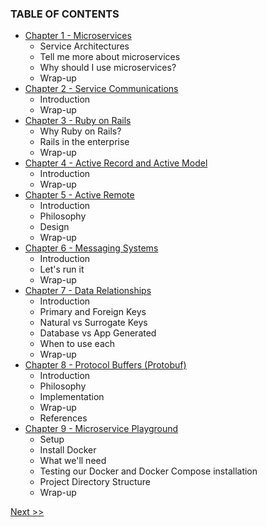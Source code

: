### TABLE OF CONTENTS

* [Chapter 1 - Microservices](020-chapter-01.md)
  * Service Architectures
  * Tell me more about microservices
  * Why should I use microservices?
  * Wrap-up
* [Chapter 2 - Service Communications](030-chapter-02.md)
  * Introduction
  * Wrap-up
* [Chapter 3 - Ruby on Rails](040-chapter-03.md)
  * Why Ruby on Rails?
  * Rails in the enterprise
  * Wrap-up
* [Chapter 4 - Active Record and Active Model](050-chapter-04.md)
  * Introduction
  * Wrap-up
* [Chapter 5 - Active Remote](060-chapter-05.md)
  * Introduction
  * Philosophy
  * Design
  * Wrap-up
* [Chapter 6 - Messaging Systems](070-chapter-06.md)
  * Introduction
  * Let's run it
  * Wrap-up
* [Chapter 7 - Data Relationships](080-chapter-07.md)
  * Introduction
  * Primary and Foreign Keys
  * Natural vs Surrogate Keys
  * Database vs App Generated
  * When to use each
  * Wrap-up
* [Chapter 8 - Protocol Buffers (Protobuf)](090-chapter-08.md)
  * Introduction
  * Philosophy
  * Implementation
  * Wrap-up
  * References
* [Chapter 9 - Microservice Playground](100-chapter-09.md)
  * Setup
  * Install Docker
  * What we'll need
  * Testing our Docker and Docker Compose installation
  * Project Directory Structure
  * Wrap-up

[Next >>](010-chapter-00.md)
